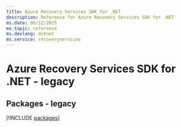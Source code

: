 ```yaml
---
title: Azure Recovery Services SDK for .NET
description: Reference for Azure Recovery Services SDK for .NET
ms.date: 06/12/2025
ms.topic: reference
ms.devlang: dotnet
ms.service: recoveryservices
---
```

# Azure Recovery Services SDK for .NET - legacy
## Packages - legacy
[!INCLUDE [packages](recovery-services-index.md)]